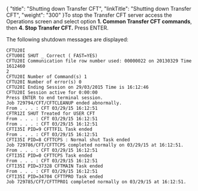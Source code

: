 {
    "title": "Shutting down Transfer CFT",
    "linkTitle": "Shutting down Transfer CFT",
    "weight": "300"
}To stop the Transfer CFT server access the Operations screen and select option **<span class="bold_in_para">**1.**</span> **Common Transfer CFT commands****, then ****4. Stop Transfer CFT.**** Press ENTER.

The following shutdown messages are displayed:



    CFTU20I
    CFTU00I SHUT _ Correct ( FAST=YES)
    CFTU20I Communication file row number used: 00000022 on 20130329 Time 1612460
    2
    CFTU20I Number of Command(s) 1
    CFTU20I Number of error(s) 0
    CFTU20I Ending Session on 29/03/2015 Time is 16:12:46
    CFTU20I Session active for 0:00:00
    Press ENTER to end terminal session.
    Job 729794/CFT/CFTCLEANUP ended abnormally.
    From . . . : CFT 03/29/15 16:12:51
    CFTR12I SHUT Treated for USER CFT
    From . . . : CFT 03/29/15 16:12:51
    From . . . : CFT 03/29/15 16:12:51
    CFTI35I PID=9 CFTTFIL Task ended
    From . . . : CFT 03/29/15 16:12:51
    CFTI35I PID=8 CFTTCPS : Normal shut Task ended
    Job 729786/CFT/CFTTCPS completed normally on 03/29/15 at 16:12:51.
    From . . . : CFT 03/29/15 16:12:51
    CFTI35I PID=0 CFTTCPS Task ended
    From . . . : CFT 03/29/15 16:12:51
    CFTI35I PID=37328 CFTMAIN Task ended
    From . . . : CFT 03/29/15 16:12:51
    CFTI35I PID=34704 CFTTPRO Task ended
    Job 729785/CFT/CFTTPRO1 completed normally on 03/29/15 at 16:12:51.

